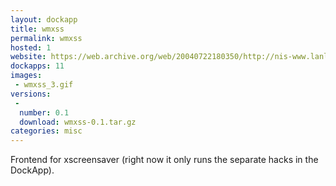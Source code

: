 ```yaml
---
layout: dockapp
title: wmxss
permalink: wmxss
hosted: 1
website: https://web.archive.org/web/20040722180350/http://nis-www.lanl.gov/~mgh/WindowMaker/DockApps.shtml
dockapps: 11
images:
 - wmxss_3.gif
versions:
 -
  number: 0.1
  download: wmxss-0.1.tar.gz
categories: misc
---
```

Frontend for xscreensaver (right now it only runs the separate hacks in the
DockApp).
